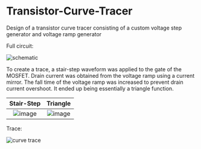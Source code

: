 # Transistor-Curve-Tracer
Design of a transistor curve tracer consisting of a custom voltage step generator and voltage ramp generator

Full circuit:

![schematic](https://user-images.githubusercontent.com/45322860/133956832-ef75c320-0d8e-44af-b04b-3c3beef78aae.PNG)

To create a trace, a stair-step waveform was applied to the gate of the MOSFET. Drain current was obtained from the voltage ramp using a current mirror. The fall time of the voltage ramp was increased to prevent drain current overshoot. It ended up being essentially a triangle function.

Stair-Step             |  Triangle
:-------------------------:|:-------------------------:
![image](https://user-images.githubusercontent.com/45322860/133946902-f68c712c-5c36-4af9-bd27-5132580839f1.png)  |  ![image](https://user-images.githubusercontent.com/45322860/133946925-b38dcd3f-8895-4e0d-ba61-cd76fad2f543.png)

Trace:

![curve trace](https://user-images.githubusercontent.com/45322860/133956826-8974c824-e1da-45d2-b553-64cf028de5e4.PNG)
